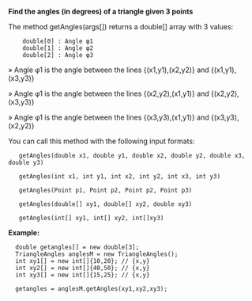 
<b>Find the angles (in degrees) of a triangle given 3 points</b>


The method getAngles(args[]) returns a double[] array with 3 values:

        double[0] : Angle φ1 
        double[1] : Angle φ2
        double[2] : Angle φ3
        
  
&raquo; Angle φ1 is the angle between the lines  {(x1,y1),(x2,y2)} and {(x1,y1),(x3,y3)}

&raquo; Angle φ1 is the angle between the lines  {(x2,y2),(x1,y1)} and {(x2,y2),(x3,y3)}

&raquo; Angle φ1 is the angle between the lines  {(x3,y3),(x1,y1)} and {(x3,y3),(x2,y2)}
  
  
You can call this method with the following input formats:

       getAngles(double x1, double y1, double x2, double y2, double x3, double y3)
       
       getAngles(int x1, int y1, int x2, int y2, int x3, int y3)
       
       getAngles(Point p1, Point p2, Point p2, Point p3)
       
       getAngles(double[] xy1, double[] xy2, double xy3)
       
       getAngles(int[] xy1, int[] xy2, int[]xy3)

       
       
<b> Example: </b>

      double getangles[] = new double[3];
      TriangleAngles anglesM = new TriangleAngles();
      int xy1[] = new int[]{10,20}; // {x,y}
      int xy2[] = new int[]{40,50}; // {x,y}
      int xy3[] = new int[]{15,25}; // {x,y}
    
      getangles = anglesM.getAngles(xy1,xy2,xy3);
